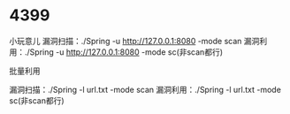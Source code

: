 # 4399
小玩意儿
漏洞扫描：./Spring -u http://127.0.0.1:8080 -mode scan
漏洞利用：./Spring -u http://127.0.0.1:8080 -mode sc(非scan都行)

批量利用

漏洞扫描：./Spring -l url.txt -mode scan
漏洞利用：./Spring -l url.txt -mode sc(非scan都行)

